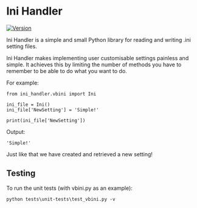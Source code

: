 # Ini Handler

[![Version](https://img.shields.io/badge/version-0.3.1-green.svg)](https://github.com/VesnaBrucoms/ini-handler/tree/master)

Ini Handler is a simple and small Python library for reading and writing .ini
setting files.

Ini Handler makes implementing user customisable settings painless and simple. It
achieves this by limiting the number of methods you have to remember to be able to
do what you want to do.

For example:

    from ini_handler.vbini import Ini

    ini_file = Ini()
    ini_file['NewSetting'] = 'Simple!'

    print(ini_file['NewSetting'])

Output:

    'Simple!'

Just like that we have created and retrieved a new setting!

## Testing

To run the unit tests (with vbini.py as an example):

    python tests\unit-tests\test_vbini.py -v

